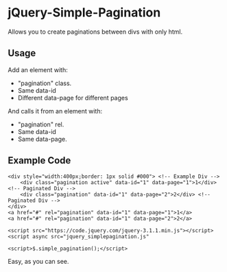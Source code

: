 # jQuery-Simple-Pagination
Allows you to create paginations between divs with only html.

## Usage
Add an element with:
* "pagination" class.
* Same data-id 
* Different data-page for different pages 

And calls it from an element with:
* "pagination" rel.
* Same data-id 
* Same 
data-page.

## Example Code
```
<div style="width:400px;border: 1px solid #000"> <!-- Example Div -->
	<div class="pagination active" data-id="1" data-page="1">1</div> <!-- Paginated Div -->
	<div class="pagination" data-id="1" data-page="2">2</div> <!-- Paginated Div -->
</div>
<a href="#" rel="pagination" data-id="1" data-page="1">1</a>
<a href="#" rel="pagination" data-id="1" data-page="2">2</a>

<script src="https://code.jquery.com/jquery-3.1.1.min.js"></script>
<script async src="jquery_simplepagination.js"

<script>$.simple_pagination();</script>
```

Easy, as you can see.
